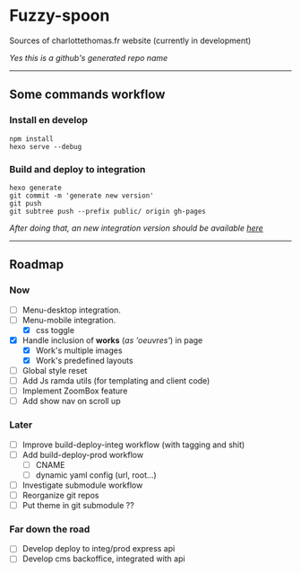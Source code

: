# Fuzzy-spoon
Sources of charlottethomas.fr website (currently in development)

*Yes this is a github's generated repo name*

---

## Some commands workflow
### Install en develop
`npm install`  
`hexo serve --debug`  

### Build and deploy to integration
`hexo generate`  
`git commit -m 'generate new version'`  
`git push`  
`git subtree push --prefix public/ origin gh-pages`  

*After doing that, an new integration version should be available [here](https://crucialhawg.github.io/fuzzy-spoon/)*

---

## Roadmap
### Now
- [ ] Menu-desktop integration.
- [ ] Menu-mobile integration.
	- [X] css toggle
- [X]	Handle inclusion of **works** (*as 'oeuvres'*) in page
	- [X]	Work's multiple images
	- [X]	Work's predefined layouts
- [ ] Global style reset
- [ ] Add Js ramda utils (for templating and client code)
- [ ]	Implement ZoomBox feature
- [ ]	Add show nav on scroll up

### Later
- [ ] Improve build-deploy-integ workflow (with tagging and shit)
- [ ] Add build-deploy-prod workflow
	- [ ] CNAME
	- [ ] dynamic yaml config (url, root...)
- [ ] Investigate submodule workflow
- [ ] Reorganize git repos
- [ ] Put theme in git submodule ??

### Far down the road
- [ ] Develop deploy to integ/prod express api
- [ ] Develop cms backoffice, integrated with api
